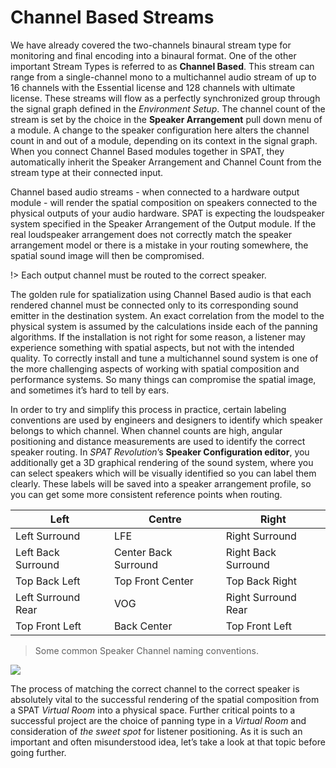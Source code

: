 # Channel Based Streams

We have already covered the two-channels binaural stream type for monitoring and final encoding into a binaural format. One of the other important Stream Types is referred to as __Channel Based__. This stream can range from a single-channel mono to a multichannel audio stream of up to 16 channels with the Essential license and 128 channels with ultimate license. These streams will flow as a perfectly synchronized group through the signal graph defined in the _Environment Setup_. The channel count of the stream is set by the choice in the __Speaker Arrangement__ pull down menu of a module. A change to the speaker configuration here alters the channel count in and out of a module, depending on its context in the signal graph. When you connect Channel Based modules together in SPAT, they automatically inherit the Speaker Arrangement and Channel Count from the stream type at their connected input.

Channel based audio streams - when connected to a hardware output module - will render the spatial composition on speakers connected to the physical outputs of your audio hardware. SPAT is expecting the loudspeaker system specified in the Speaker Arrangement of the Output module. If the real loudspeaker arrangement does not correctly match the speaker arrangement model or there is a mistake in your routing somewhere, the spatial sound image will then be compromised.

!> Each output channel must be routed to the correct speaker.

The golden rule for spatialization using Channel Based audio is that each rendered channel must be connected only to its corresponding sound emitter in the destination system. An exact correlation from the model to the physical system is assumed by the calculations inside each of the panning algorithms. If the installation is not right for some reason, a listener may experience something with spatial aspects, but not with the intended quality. To correctly install and tune a multichannel sound system is one of the more challenging aspects of working with spatial composition and performance systems. So many things can compromise the spatial image, and sometimes it’s hard to tell by ears.

In order to try and simplify this process in practice, certain labeling conventions are used by engineers and designers to identify which speaker belongs to which channel. When channel counts are high, angular positioning and distance measurements are used to identify the correct speaker routing. In _SPAT Revolution_’s __Speaker Configuration editor__, you additionally get a 3D graphical rendering of the sound system, where you can select speakers which will be visually identified so you can label them clearly. These labels will be saved into a speaker arrangement profile, so you can get some more consistent reference points when routing.


Left | Centre | Right
--- | --- | ---
Left Surround | LFE | Right Surround
Left Back Surround | Center Back Surround | Right Back Surround
Top Back Left | Top Front Center | Top Back Right
Left Surround Rear | VOG | Right Surround Rear
Top Front Left | Back Center | Top Front Left

> Some common Speaker Channel naming conventions.


![](https://media.githubusercontent.com/media/FLUX-SE/doc_images/main/SpatR/Setup/SpeakerEditor2.png)

The process of matching the correct channel to the correct speaker is absolutely vital to the successful rendering of the spatial composition from a SPAT _Virtual Room_ into a physical space. Further critical points to a successful project are the choice of panning type in a _Virtual Room_ and consideration of _the sweet spot_ for listener positioning. As it is such an important and often misunderstood idea, let’s take a look at that topic before going further.
